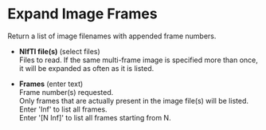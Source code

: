 # Expand Image Frames  
Return a list of image filenames with appended frame numbers.  

* **NIfTI file(s)** (select files)  
Files to read. If the same multi-frame image is specified more than once, it will be expanded as often as it is listed.  

* **Frames** (enter text)  
Frame number(s) requested.  
Only frames that are actually present in the image file(s) will be listed.  
Enter 'Inf' to list all frames.  
Enter '[N Inf]' to list all frames starting from N.  

